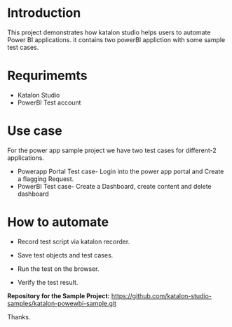 
# Introduction

This project demonstrates how katalon studio helps users to automate Power BI applications. it contains two powerBI appliction with some sample test cases.

# Requrimemts

* Katalon Studio
* PowerBI Test account

# Use case

For the power app sample project we have two test cases for different-2 applications.

* Powerapp Portal
        Test case- Login into the power app portal and Create a flagging Request.
* PowerBI
        Test case- Create a Dashboard, create content and delete dashboard

# How to automate

* Record test script via katalon recorder.

* Save test objects and test cases.

* Run the test on the browser.

* Verify the test result.

**Repository for the Sample Project:**
https://github.com/katalon-studio-samples/katalon-powewbi-sample.git

Thanks.
